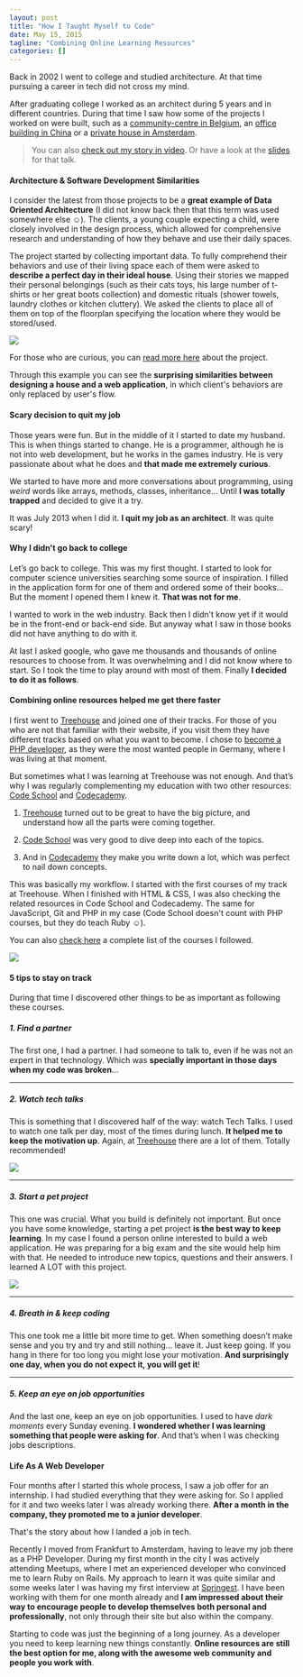 ```yaml
---
layout: post
title: "How I Taught Myself to Code"
date: May 15, 2015
tagline: "Combining Online Learning Resources"
categories: []
---
```


Back in 2002 I went to college and studied architecture. At that time pursuing a career in tech did not cross my mind.

After graduating college I worked as an architect during 5 years and in different countries. During that time I saw how some of the projects I worked on were built, such as a [community-centre in Belgium](http://www.domusweb.it/en/architecture/2013/11/01/marc_koehler_architects_community_home.html), an [office building in China](http://www.philippmainzer.com/en/projects/taiwan-glass-qfg-qingdao-taiwan-2012) or a [private house in Amsterdam](http://www.archdaily.com/244101/house-like-village-marc-koehler-architects/).

> You can also [check out my story in video](https://www.youtube.com/watch?v=zrWKPl5Bc5c). Or have a look at the [slides](http://www.miriamtocino.com/projects/miriam_tocino_how_i_taught_myself_to_code.pdf) for that talk.

#### Architecture & Software Development Similarities

I consider the latest from those projects to be a **great example of Data Oriented Architecture** (I did not know back then that this term was used somewhere else ☺). The clients, a young couple expecting a child, were closely involved in the design process, which allowed for comprehensive research and understanding of how they behave and use their daily spaces.

The project started by collecting important data. To fully comprehend their behaviors and use of their living space each of them were asked to **describe a perfect day in their ideal house**. Using their stories we mapped their personal belongings (such as their cats toys, his large number of t-shirts or her great boots collection) and domestic rituals (shower towels, laundry clothes or kitchen cluttery). We asked the clients to place all of them on top of the floorplan specifying the location where they would be stored/used.

![](http://miriamtocino.github.io/images/posts/house-like-village.png)

For those who are curious, you can [read more here](http://www.archdaily.com/244101/house-like-village-marc-koehler-architects/) about the project.

Through this example you can see the **surprising similarities between designing a house and a web application**, in which client's behaviors are only replaced by user's flow.

#### Scary decision to quit my job

Those years were fun. But in the middle of it I started to date my husband. This is when things started to change. He is a programmer, although he is not into web development, but he works in the games industry. He is very passionate about what he does and **that made me extremely curious**.

We started to have more and more conversations about programming, using _weird_ words like arrays, methods, classes, inheritance... Until **I was totally trapped** and decided to give it a try.

It was July 2013 when I did it. **I quit my job as an architect**. It was quite scary!

#### Why I didn't go back to college

Let’s go back to college. This was my first thought. I started to look for computer science universities searching some source of inspiration. I filled in the application form for one of them and ordered some of their books… But the moment I opened them I knew it. **That was not for me**.

I wanted to work in the web industry. Back then I didn’t know yet if it would be in the front-end or back-end side. But anyway what I saw in those books did not have anything to do with it.

At last I asked google, who gave me thousands and thousands of online resources to choose from. It was overwhelming and I did not know where to start. So I took the time to play around with most of them. Finally **I decided to do it as follows**.

#### Combining online resources helped me get there faster

I first went to [Treehouse](https://teamtreehouse.com/) and joined one of their tracks. For those of you who are not that familiar with their website, if you visit them they have different tracks based on what you want to become. I chose to [become a PHP developer](https://teamtreehouse.com/tracks/php-development), as they were the most wanted people in Germany, where I was living at that moment.

But sometimes what I was learning at Treehouse was not enough. And that’s why I was regularly complementing my education with two other resources: [Code School](https://www.codeschool.com/) and [Codecademy](http://www.codecademy.com/).

1. [Treehouse](https://teamtreehouse.com/) turned out to be great to have the big picture, and understand how all the parts were coming together.

2. [Code School](https://www.codeschool.com/) was very good to dive deep into each of the topics.

3. And in [Codecademy](http://www.codecademy.com/) they make you write down a lot, which was perfect to nail down concepts.

This was basically my workflow. I started with the first courses of my track at Treehouse. When I finished with HTML & CSS, I was also checking the related resources in Code School and Codecademy. The same for JavaScript, Git and PHP in my case (Code School doesn't count with PHP courses, but they do teach Ruby ☺).

You can also [check here](http://www.miriamtocino.com/elearning.html) a complete list of the courses I followed.

![](http://miriamtocino.github.io/images/posts/workflow.png)

#### 5 tips to stay on track

During that time I discovered other things to be as important as following these courses.

##### 1. Find a partner

The first one, I had a partner. I had someone to talk to, even if he was not an expert in that technology. Which was **specially important in those days when my code was broken**...

---

##### 2. Watch tech talks

This is something that I discovered half of the way: watch Tech Talks. I used to watch one talk per day, most of the times during lunch. **It helped me to keep the motivation up**. Again, at [Treehouse](https://teamtreehouse.com/features/conferences) there are a lot of them. Totally recommended!

![](http://miriamtocino.github.io/images/posts/treehouse-conferences.png)

---

##### 3. Start a pet project

This one was crucial. What you build is definitely not important. But once you have some knowledge, starting a pet project **is the best way to keep learning**. In my case I found a person online interested to build a web application. He was preparing for a big exam and the site would help him with that. He needed to introduce new topics, questions and their answers. I learned A LOT with this project.

![](http://miriamtocino.github.io/images/posts/cnp-quiz.png)

---

##### 4. Breath in & keep coding

This one took me a little bit more time to get. When something doesn’t make sense and you try and try and still nothing… leave it. Just keep going. If you hang in there for too long you might lose your motivation. **And surprisingly one day, when you do not expect it, you will get it**!

---

##### 5. Keep an eye on job opportunities

And the last one, keep an eye on job opportunities. I used to have _dark moments_ every Sunday evening. **I wondered whether I was learning something that people were asking for**. And that’s when I was checking jobs descriptions.

#### Life As A Web Developer

Four months after I started this whole process, I saw a job offer for an internship. I had studied everything that they were asking for. So I applied for it and two weeks later I was already working there. **After a month in the company, they promoted me to a junior developer**.

That's the story about how I landed a job in tech.

Recently I moved from Frankfurt to Amsterdam, having to leave my job there as a PHP Developer. During my first month in the city I was actively attending Meetups, where I met an experienced developer who convinced me to learn Ruby on Rails. My approach to learn it was quite similar and some weeks later I was having my first interview at [Springest](https://www.springest.nl/). I have been working with them for one month already and **I am impressed about their way to encourage people to develop themselves both personal and professionally**, not only through their site but also within the company.

Starting to code was just the beginning of a long journey. As a developer you need to keep learning new things constantly. **Online resources are still the best option for me, along with the awesome web community and people you work with**.
